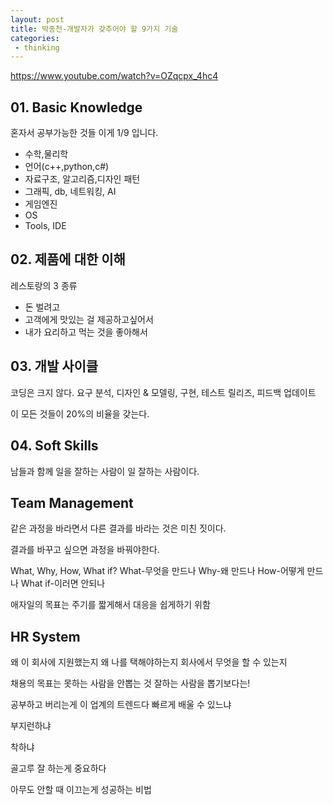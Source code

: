 ```yaml
---
layout: post
title: 박종천-개발자가 갖추어야 할 9가지 기술
categories:
 - thinking
---
```


https://www.youtube.com/watch?v=OZqcpx_4hc4

## 01. Basic Knowledge
혼자서 공부가능한 것들
이게 1/9 입니다.

- 수학,물리학
- 언어(c++,python,c#)
- 자료구조, 알고리즘,디자인 패턴
- 그래픽, db, 네트워킹, AI
- 게임엔진
- OS
- Tools, IDE

## 02. 제품에 대한 이해
레스토랑의 3 종류
- 돈 벌려고
- 고객에게 맛있는 걸 제공하고싶어서
- 내가 요리하고 먹는 것을 좋아해서

## 03. 개발 사이클
코딩은 크지 않다.
요구 분석, 디자인 & 모델링, 구현, 테스트 릴리즈, 피드백 업데이트

이 모든 것들이 20%의 비율을 갖는다.

## 04. Soft Skills
남들과 함께 일을 잘하는 사람이 일 잘하는 사람이다.

## Team Management

같은 과정을 바라면서 다른 결과를 바라는 것은 미친 짓이다.

결과를 바꾸고 싶으면 과정을 바꿔야한다.

What, Why, How, What if?
What-무엇을 만드나
Why-왜 만드나
How-어떻게 만드나
What if-이러면 안되나

애자일의 목표는 주기를 짧게해서
대응을 쉽게하기 위함

## HR System
왜 이 회사에 지원했는지
왜 나를 택해야하는지
회사에서 무엇을 할 수 있는지

채용의 목표는 못하는 사람을 안뽑는 것
잘하는 사람을 뽑기보다는!

공부하고 버리는게 이 업계의 트렌드다
빠르게 배울 수 있느냐

부지런하냐

착하냐

골고루 잘 하는게 중요하다

아무도 안할 때 이끄는게 성공하는 비법